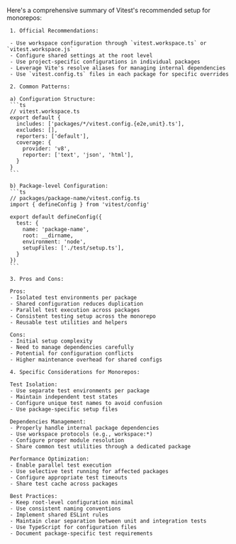 Here's a comprehensive summary of Vitest's recommended setup for monorepos:
     
     1. Official Recommendations:
     
     - Use workspace configuration through `vitest.workspace.ts` or `vitest.workspace.js`
     - Configure shared settings at the root level
     - Use project-specific configurations in individual packages
     - Leverage Vite's resolve aliases for managing internal dependencies
     - Use `vitest.config.ts` files in each package for specific overrides
     
     2. Common Patterns:
     
     a) Configuration Structure:
     ```ts
     // vitest.workspace.ts
     export default {
       includes: ['packages/*/vitest.config.{e2e,unit}.ts'],
       excludes: [],
       reporters: ['default'],
       coverage: {
         provider: 'v8',
         reporter: ['text', 'json', 'html'],
       }
     }
     ```
     
     b) Package-level Configuration:
     ```ts
     // packages/package-name/vitest.config.ts
     import { defineConfig } from 'vitest/config'
     
     export default defineConfig({
       test: {
         name: 'package-name',
         root: __dirname,
         environment: 'node',
         setupFiles: ['./test/setup.ts'],
       }
     })
     ```
     
     3. Pros and Cons:
     
     Pros:
     - Isolated test environments per package
     - Shared configuration reduces duplication
     - Parallel test execution across packages
     - Consistent testing setup across the monorepo
     - Reusable test utilities and helpers
     
     Cons:
     - Initial setup complexity
     - Need to manage dependencies carefully
     - Potential for configuration conflicts
     - Higher maintenance overhead for shared configs
     
     4. Specific Considerations for Monorepos:
     
     Test Isolation:
     - Use separate test environments per package
     - Maintain independent test states
     - Configure unique test names to avoid confusion
     - Use package-specific setup files
     
     Dependencies Management:
     - Properly handle internal package dependencies
     - Use workspace protocols (e.g., workspace:*)
     - Configure proper module resolution
     - Share common test utilities through a dedicated package
     
     Performance Optimization:
     - Enable parallel test execution
     - Use selective test running for affected packages
     - Configure appropriate test timeouts
     - Share test cache across packages
     
     Best Practices:
     - Keep root-level configuration minimal
     - Use consistent naming conventions
     - Implement shared ESLint rules
     - Maintain clear separation between unit and integration tests
     - Use TypeScript for configuration files
     - Document package-specific test requirements